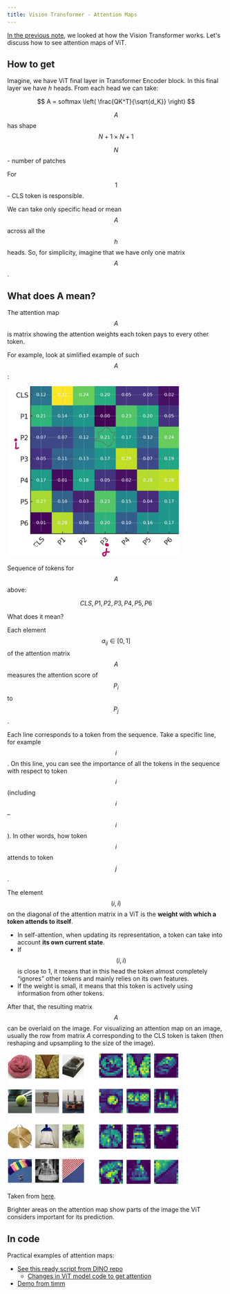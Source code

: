 ```yaml
---
title: Vision Transformer - Attention Maps
---
```

[In the previous note](vit.md), we looked at how the Vision Transformer works. Let's discuss how to see attention maps of ViT.

## How to get

Imagine, we have ViT final layer in Transformer Encoder block. In this final layer we have $h$ heads. From each head we can take:


$$
A = softmax \left( \frac{QK^T}{\sqrt{d_K}} \right)
$$

$$A$$ has shape $$N+1 \; \times \; N+1$$

$$N$$ - number of patches

For $$1$$ - CLS token is responsible.


We can take only specific head or mean $$A$$ across all the $$h$$ heads. So, for simplicity, imagine that we have only one matrix $$A$$.

## What does A mean?

The attention map $$A$$ is matrix showing the attention weights each token pays to every other token.

For example, look at simlified example of such $$A$$:

<img src="attention_maps/1.png" alt="diagram" width="400">

Sequence of tokens for $$A$$ above:

$$
CLS, P1, P2, P3, P4, P5, P6
$$

What does it mean?

Each element $$a_{ij} \in [0, 1]$$ of the attention matrix $$A$$ measures the attention score of $$P_i$$ to $$P_j$$.

Each line corresponds to a token from the sequence. Take a specific line, for example $$i$$. On this line, you can see the importance of all the tokens in the sequence with respect to token $$i$$ (including $$i$$–$$i$$). In other words, how token $$i$$ attends to token $$j$$.

The element $$(i, i)$$ on the diagonal of the attention matrix in a ViT is the **weight with which a token attends to itself**.
- In self-attention, when updating its representation, a token can take into account **its own current state**.
- If $$(i,i)$$ is close to 1, it means that in this head the token almost completely “ignores” other tokens and mainly relies on its own features.
- If the weight is small, it means that this token is actively using information from other tokens.

After that, the resulting matrix $$A$$ can be overlaid on the image. For visualizing an attention map on an image, usually the row from matrix $A$ corresponding to the CLS token is taken (then reshaping and upsampling to the size of the image).

<img src="attention_maps/2.png" alt="diagram" width="400">

Taken from [here](https://arxiv.org/pdf/2106.01548).

Brighter areas on the attention map show parts of the image the ViT considers important for its prediction.

## In code

Practical examples of attention maps:
- [See this ready script from DINO repo](https://github.com/facebookresearch/dino/blob/main/visualize_attention.py)
	- [Changes in ViT model code to get attention](https://github.com/facebookresearch/dino/blob/main/vision_transformer.py#L216)
- [Demo from timm](https://huggingface.co/spaces/timm/timmAttentionViz)
